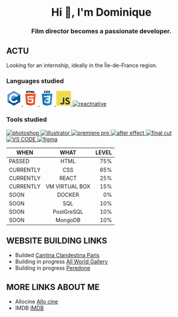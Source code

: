 <h1 align="center">Hi 👋, I'm Dominique</h1>
<h3 align="center">Film director becomes a passionate developer.</h3>

## ACTU

Looking for an internship, ideally in the Île-de-France region.

<h3 align="left">Languages studied</h3>
<p align="left">

<a href="https://www.cprogramming.com/" target="_blank" rel="noreferrer"> 
	<img src="https://raw.githubusercontent.com/devicons/devicon/master/icons/c/c-original.svg" alt="c" width="40" height="40"/> </a>

<a href="https://www.w3.org/html/" target="_blank" rel="noreferrer"> 
	<img src="https://raw.githubusercontent.com/devicons/devicon/master/icons/html5/html5-original-wordmark.svg" alt="html5" width="40" height="40"/> </a>

<a href="https://www.w3schools.com/css/" target="_blank" rel="noreferrer"> 
	<img src="https://raw.githubusercontent.com/devicons/devicon/master/icons/css3/css3-original-wordmark.svg" alt="css3" width="40" height="40"/> </a>

<a href="https://developer.mozilla.org/en-US/docs/Web/JavaScript" target="_blank" rel="noreferrer"> 
	<img src="https://raw.githubusercontent.com/devicons/devicon/master/icons/javascript/javascript-original.svg" alt="javascript" width="40" height="40"/> </a>

<a href="https://reactnative.dev/" target="_blank" rel="noreferrer"> 
	<img src="https://reactnative.dev/img/header_logo.svg" alt="reactnative" width="40" height="40"/> </a>

<!-- <a href="https://www.postgresql.org" target="_blank" rel="noreferrer">
	<img src="https://raw.githubusercontent.com/devicons/devicon/master/icons/postgresql/postgresql-original-wordmark.svg" alt="postgresql" width="40" height="40"/> </a> -->

</p>

<h3 align="left">Tools studied</h3>
<p align="left">

<a href="https://www.adobe.com/fr/products/photoshop/landpb.html?gclid=CjwKCAjw9pGjBhB-EiwAa5jl3DC9lOu3dvbzr59rj2rxQJ4QUl05ZlUdy9gJfwYCBcJlxZO6k5mZwhoCavQQAvD_BwE&mv=search&mv=search&sdid=LZ32SYVR&ef_id=CjwKCAjw9pGjBhB-EiwAa5jl3DC9lOu3dvbzr59rj2rxQJ4QUl05ZlUdy9gJfwYCBcJlxZO6k5mZwhoCavQQAvD_BwE:G:s&s_kwcid=AL!3085!3!474049806361!e!!g!!adobe%20photoshop!1435912275!56537390339&gad=1" target="_blank" rel="noreferrer"> 
	<img src="https://upload.wikimedia.org/wikipedia/commons/thumb/a/af/Adobe_Photoshop_CC_icon.svg/640px-Adobe_Photoshop_CC_icon.svg.png" alt="photoshop" width="40" height="40"/> </a>

<a href="https://www.adobe.com/fr/products/illustrator.html" target="_blank" rel="noreferrer"> 
	<img src="https://upload.wikimedia.org/wikipedia/commons/thumb/f/fb/Adobe_Illustrator_CC_icon.svg/langfr-1280px-Adobe_Illustrator_CC_icon.svg.png" alt="illustrator" width="40" height="40"/> </a>

<a href="https://www.adobe.com/fr/products/premiere/landpb.html?gclid=CjwKCAjw9pGjBhB-EiwAa5jl3HS7DuNu-WsH2C6HeL2oXsHekZbrm1Qa_PZB6CV0UwxuKKW2oerHuBoCSwoQAvD_BwE&mv=search&mv=search&sdid=LQLZT7BT&ef_id=CjwKCAjw9pGjBhB-EiwAa5jl3HS7DuNu-WsH2C6HeL2oXsHekZbrm1Qa_PZB6CV0UwxuKKW2oerHuBoCSwoQAvD_BwE:G:s&s_kwcid=AL!3085!3!341217015784!e!!g!!adobe%20premiere!1435912734!56537472379&gad=1" target="_blank" rel="noreferrer"> 
	<img src="https://upload.wikimedia.org/wikipedia/commons/thumb/4/40/Adobe_Premiere_Pro_CC_icon.svg/langfr-1280px-Adobe_Premiere_Pro_CC_icon.svg.png" alt="premiere pro" width="40" height="40"/> </a>

<a href="https://www.adobe.com/fr/products/aftereffects/landpb.html?gclid=CjwKCAjw9pGjBhB-EiwAa5jl3F4Zj4t1kGWGp8Efg3gxKfgsaa1d4v6Ndt6-upqBU4WOsRZOSSfs5hoChHwQAvD_BwE&mv=search&mv=search&sdid=MYYBRYZH&ef_id=CjwKCAjw9pGjBhB-EiwAa5jl3F4Zj4t1kGWGp8Efg3gxKfgsaa1d4v6Ndt6-upqBU4WOsRZOSSfs5hoChHwQAvD_BwE:G:s&s_kwcid=AL!3085!3!600183576455!e!!g!!after%20effects!1435912503!56537405219&gad=1" target="_blank" rel="noreferrer"> 
	<img src="https://upload.wikimedia.org/wikipedia/commons/thumb/c/cb/Adobe_After_Effects_CC_icon.svg/langfr-1280px-Adobe_After_Effects_CC_icon.svg.png" alt="after effect" width="40" height="40"/> </a>

<a href="https://www.apple.com/fr/final-cut-pro/" target="_blank" rel="noreferrer"> 
	<img src="https://upload.wikimedia.org/wikipedia/fr/a/a5/Final_Cut_Pro_Logo_2015.png" alt="final cut" width="40" height="40"/> </a>

<a href="https://code.visualstudio.com/" target="_blank" rel="noreferrer"> 
	<img src="https://code.visualstudio.com/assets/branding/app-icon.png" alt="VS CODE" width="40" height="40"/> </a>

<a href="https://www.figma.com/" target="_blank" rel="noreferrer"> 
	<img src="https://www.vectorlogo.zone/logos/figma/figma-icon.svg" alt="figma" width="40" height="40"/> </a>

</p>

| **WHEN**  |    **WHAT**    | **LEVEL** |
| --------- | :------------: | --------: |
| PASSED    |      HTML      |       75% |
| CURRENTLY |      CSS       |       65% |
| CURRENTLY |     REACT      |       25% |
| CURRENTLY | VM VIRTUAL BOX |       15% |
| SOON      |     DOCKER     |        0% |
| SOON      |      SQL       |       10% |
| SOON      |   PostGreSQL   |       10% |
| SOON      |    MongoDB     |       10% |

## WEBSITE BUILDING LINKS

- Builded [Cantina Clandestina Paris](https://cantinaclandestina.org/)
- Building in progress [All World Gallery](https://allworldgallery.art/)
- Building in progress [Peredone](https://peredone.fr)

## MORE LINKS ABOUT ME

- Allocine [Allo cine](https://www.allocine.fr/personne/fichepersonne_gen_cpersonne=698882.html)
- IMDB [IMDB](https://www.imdb.com/name/nm2422987/)
